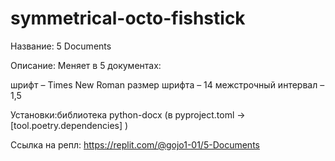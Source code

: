 # symmetrical-octo-fishstick
Название: 5 Documents

Описание: Меняет в 5 документах:

шрифт – Times New Roman
размер шрифта – 14
межстрочный интервал – 1,5

Установки:библиотека python-docx (в pyproject.toml -> [tool.poetry.dependencies] )

Ссылка на репл: https://replit.com/@gojo1-01/5-Documents
